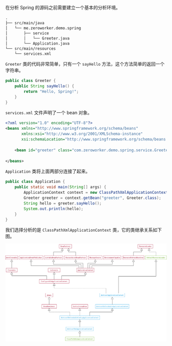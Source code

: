 在分析 Spring 的源码之前需要建立一个基本的分析环境。

```
.
├── src/main/java
│   └── me.zeroworker.demo.spring
│       ├── service
│       │   └── Greeter.java
│       └── Application.java
└── src/main/resources
    └── services.xml
```

`Greeter` 类的代码非常简单，只有一个 `sayHello` 方法，这个方法简单的返回一个字符串。

```java
public class Greeter {
    public String sayHello() {
        return "Hello, Spring!";
    }
}
```

`services.xml` 文件声明了一个 bean 对象。

```xml
<?xml version="1.0" encoding="UTF-8"?>
<beans xmlns="http://www.springframework.org/schema/beans"
       xmlns:xsi="http://www.w3.org/2001/XMLSchema-instance"
       xsi:schemaLocation="http://www.springframework.org/schema/beans http://www.springframework.org/schema/beans/spring-beans.xsd">

    <bean id="greeter" class="com.zeroworker.demo.spring.service.Greeter"/>

</beans>
```

`Application` 类将上面两部分连接了起来。

```java
public class Application {
    public static void main(String[] args) {
        ApplicationContext context = new ClassPathXmlApplicationContext("services.xml");
        Greeter greeter = context.getBean("greeter", Greeter.class);
        String hello = greeter.sayHello();
        System.out.println(hello);
    }
}
```

我们选择分析的是 `ClassPathXmlApplicationContext` 类，它的类继承关系如下图。

![](image/ClassPathXmlApplicationContext.png)